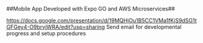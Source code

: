 ##Mobile App Developed with Expo GO and AWS Microservices##

https://docs.google.com/presentation/d/19MQHjOu1B5CC1VMa1fKjS9dSG1tGFGey4-O9brvjWRA/edit?usp=sharing
Send email for developmental progress and setup procedures
